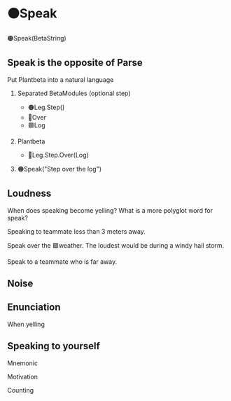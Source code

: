 # 🟠<moto>Speak</moto>

🟠<moto>Speak(<beta>BetaString</beta>)</moto>

## Speak is the opposite of Parse

Put Plantbeta into a natural language

1. Separated <beta>BetaModules</beta> (optional step)
    - 🟠<moto>Leg.Step()</moto>
    - 🔻<via>Over</via>
    - 🟩<eco>Log</eco>

2. <beta>Plantbeta</beta>
    - 🔷<beta>Leg.Step.Over(Log)</beta>

3. 🟠<moto>Speak(<beta>"Step over the log"</beta>)</moto>

## Loudness

When does speaking become yelling? What is a more polyglot word for speak?

Speaking to teammate less than 3 meters away.

Speak over the 🟩<eco>weather</eco>. The loudest would be during a windy hail storm.

Speak to a teammate who is far away.

## Noise

## Enunciation

When yelling

## Speaking to yourself

Mnemonic

Motivation

Counting
